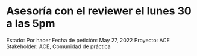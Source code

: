 # Asesoría con el reviewer el lunes 30 a las 5pm

Estado: Por hacer
Fecha de petición: May 27, 2022
Proyecto: ACE
Stakeholder: ACE, Comunidad de práctica